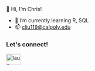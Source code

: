 👋 Hi, I’m Chris!

- 🌱 I’m currently learning R, SQL
- 📫 cliu119@calpoly.edu

<h3 align="left">Let's connect!</h3>
<p align="left">
<a href="https://www.linkedin.com/in/chrisyliu1/" target="blank"><img align="center" src="https://raw.githubusercontent.com/rahuldkjain/github-profile-readme-generator/master/src/images/icons/Social/linked-in-alt.svg" alt="lau-justin" height="30" width="40" /></a>
</p>

<!---
cliuc/cliuc is a ✨ special ✨ repository because its `README.md` (this file) appears on your GitHub profile.
You can click the Preview link to take a look at your changes.
--->
